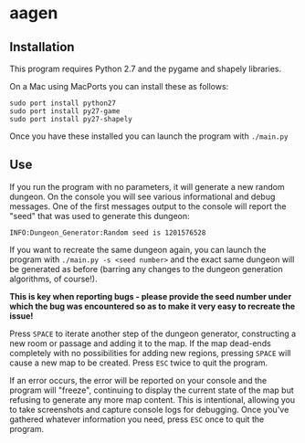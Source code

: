 aagen
=====

Installation
------------

This program requires Python 2.7 and the pygame and shapely libraries.

On a Mac using MacPorts you can install these as follows:

    sudo port install python27
    sudo port install py27-game
    sudo port install py27-shapely

Once you have these installed you can launch the program with `./main.py`

Use
---

If you run the program with no parameters, it will generate a new random
dungeon. On the console you will see various informational and debug messages.
One of the first messages output to the console will report the "seed" that was
used to generate this dungeon:

    INFO:Dungeon_Generator:Random seed is 1201576528

If you want to recreate the same dungeon again, you can launch the program with
`./main.py -s <seed number>` and the exact same dungeon will be generated as
before (barring any changes to the dungeon generation algorithms, of course!).

**This is key when reporting bugs - please provide the seed number under which
the bug was encountered so as to make it very easy to recreate the issue!**

Press `SPACE` to iterate another step of the dungeon generator, constructing a
new room or passage and adding it to the map. If the map dead-ends completely
with no possibilities for adding new regions, pressing `SPACE` will cause a new
map to be created. Press `ESC` twice to quit the program.

If an error occurs, the error will be reported on your console and the program
will "freeze", continuing to display the current state of the map but refusing
to generate any more map content. This is intentional, allowing you to take
screenshots and capture console logs for debugging. Once you've gathered
whatever information you need, press `ESC` once to quit the program.

